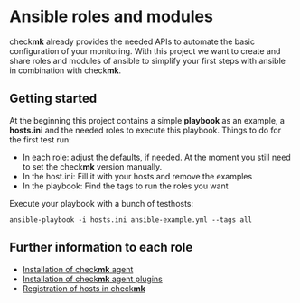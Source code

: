 # Ansible roles and modules

check**mk** already provides the needed APIs to automate the basic
configuration of your monitoring. With this project we want to create and
share roles and modules of ansible to simplify your first steps with
ansible in combination with check**mk**.

## Getting started

At the beginning this project contains a simple **playbook** as an
example, a **hosts.ini** and the needed roles to execute this playbook.
Things to do for the first test run:
* In each role: adjust the defaults, if needed. At the moment you still
  need to set the check**mk** version manually. 
* In the host.ini: Fill it with your hosts and remove the examples
* In the playbook: Find the tags to run the roles you want

Execute your playbook with a bunch of testhosts:

    ansible-playbook -i hosts.ini ansible-example.yml --tags all

## Further information to each role

* [Installation of check**mk** agent](./README_cmk_host_agent.md)
* [Installation of check**mk** agent plugins](./README_cmk_host_plugins.md)
* [Registration of hosts in check**mk**](./README_cmk_host_registration.md)
